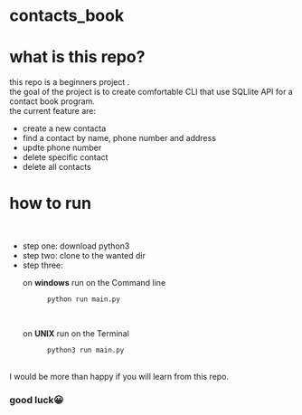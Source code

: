 # contacts_book
# what is this repo?
this repo is a  beginners project .</br>
the goal of the project is to create comfortable CLI that use SQLlite API for a contact book program.</br>
the current feature are:</br>
* create a new contacta
* find  a contact by name, phone number and address
* updte phone number
* delete specific contact
* delete all contacts

# how to run
</br>

* step one: download python3
* step two: clone to the wanted dir
* step three: 
<ul>
  
  on **windows** run on the Command line</br>

          python run main.py
</ul>          
</br>
 
<ul>
  
  on **UNIX** run on the Terminal</br>
 
          python3 run main.py
</ul>
</br>
I would be more than happy if you will learn from this repo.
</br>

### good luck😀
